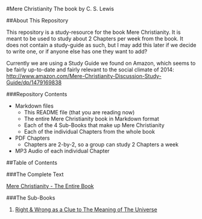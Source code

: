 #Mere Christianity
The book by C. S. Lewis

##About This Repository

This repository is a study-resource for the book Mere Christianity. It is meant to be used to study about 2 Chapters per week from the book. It does not contain a study-guide as such, but I may add this later if we decide to write one, or if anyone else has one they want to add?

Currently we are using a Study Guide we found on Amazon, which seems to be fairly up-to-date and fairly relevant to the social climate of 2014: http://www.amazon.com/Mere-Christianity-Discussion-Study-Guide/dp/1479169838 

###Repository Contents
 - Markdown files
   + This README file (that you are reading now)
   + The entire Mere Christianity book in Markdown format
   + Each of the 4 Sub-Books that make up Mere Christianity
   + Each of the individual Chapters from the whole book
 - PDF Chapters
   + Chapters are 2-by-2, so a group can study 2 Chapters a week
 - MP3 Audio of each individual Chapter

##Table of Contents

###The Complete Text

[Mere Christianity - The Entire Book](https://github.com/F1LT3R/mere-christianity/blob/master/Mere-Christianity-C.-S.-Lewis.-Full-Book.md)

###The Sub-Books

1. [Right & Wrong as a Clue to The Meaning of The Universe](Mere-Christianity-Book-1.-Right-&-Wrong-as-a-Clue-to-The-Meaning-of-The-Universe.md)